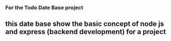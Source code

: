 ### For the Todo Date Base project
## this date base show the basic concept of node js and express (backend development) for a project
